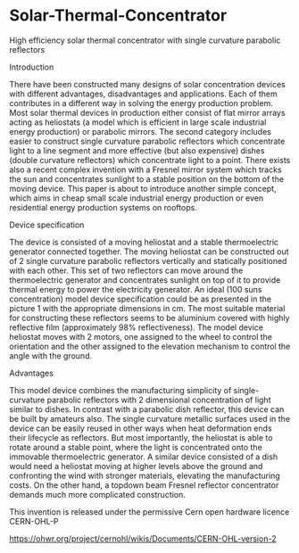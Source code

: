 # Solar-Thermal-Concentrator
High efficiency solar thermal concentrator with single curvature parabolic reflectors

Introduction

There have been constructed many designs of solar concentration devices with different advantages, disadvantages and applications. Each of them contributes in a different way in solving the energy production problem.
Most solar thermal devices in production either consist of flat mirror arrays acting as heliostats (a model which is efficient in large scale industrial energy production) or parabolic mirrors.
The second category includes easier to construct single curvature parabolic reflectors which concentrate light to a line segment and more effective (but also expensive) dishes (double curvature reflectors) which concentrate light to a point. There exists also a recent complex invention with a Fresnel mirror system which tracks the sun and concentrates sunlight to a stable position on the bottom of the moving device.
This paper is about to introduce another simple concept, which aims in cheap small scale industrial energy production or even residential energy production systems on rooftops.

Device specification

The device is consisted of a moving heliostat and a stable thermoelectric generator connected together. The moving heliostat can be constructed out of 2 single curvature parabolic reflectors vertically and statically positioned with each other. This set of two reflectors can move around the thermoelectric generator and concentrates sunlight on top of it to provide thermal energy to power the electricity generator.
An ideal (100 suns concentration) model device specification could be as presented in the picture 1 with the appropriate dimensions in cm. The most suitable material for constructing these reflectors seems to be aluminium covered with highly reflective film (approximately 98% reflectiveness). The model device heliostat moves with 2 motors, one assigned to the wheel to control the orientation and the other assigned to the elevation mechanism to control the angle with the ground.

Advantages

This model device combines the manufacturing simplicity of single-curvature parabolic reflectors with 2 dimensional concentration of light similar to dishes. In contrast with a parabolic dish reflector, this device can be built by amateurs also. 
The single curvature metallic surfaces used in the device can be easily reused in other ways when heat deformation ends their lifecycle as reflectors. 
But most importantly, the heliostat is able to rotate around a stable point, where the light is concentrated onto the immovable thermoelectric generator. A similar device consisted of a dish would need a heliostat moving at higher levels above the ground and confronting the wind with stronger materials, elevating the manufacturing costs. On the other hand, a topdown beam Fresnel reflector concentrator demands much more complicated construction.

This invention is released under the permissive Cern open hardware licence CERN-OHL-P

https://ohwr.org/project/cernohl/wikis/Documents/CERN-OHL-version-2
